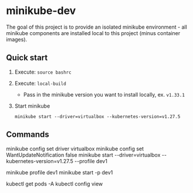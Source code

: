# minikube-dev

The goal of this project is to provide an isolated minikube environment - all minikube components 
are installed local to this project (minus container images). 

## Quick start

1. Execute: `source bashrc`

2. Execute: `local-build`

    - Pass in the minikube version you want to install locally, ex. `v1.33.1`

3. Start minikube
    ````
    minikube start --driver=virtualbox --kubernetes-version=v1.27.5
    ````

## Commands

minikube config set driver virtualbox
minikube config set WantUpdateNotification false
minikube start --driver=virtualbox --kubernetes-version=v1.27.5 --profile dev1

minikube profile dev1
minikube start -p dev1

kubectl get pods -A 
kubectl config view
